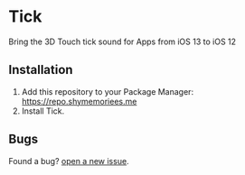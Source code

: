 # Tick

Bring the 3D Touch tick sound for Apps from iOS 13 to iOS 12

## Installation

1. Add this repository to your Package Manager: https://repo.shymemoriees.me
2. Install Tick.

## Bugs

Found a bug? [open a new issue](https://github.com/ShyMemoriees/Tick/issues/new).

